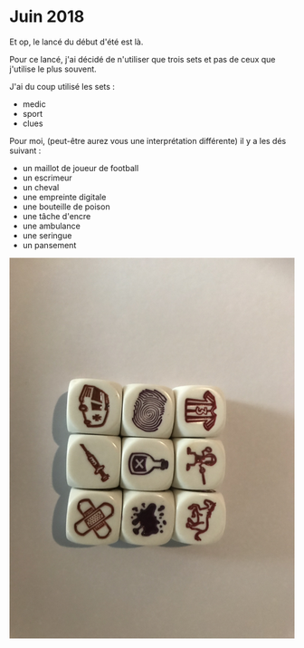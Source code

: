 # Juin 2018



Et op, le lancé du début d'été est là.

Pour ce lancé, j'ai décidé de n'utiliser que trois sets et pas de ceux que j'utilise le plus souvent.

J'ai du coup utilisé les sets :

* medic
* sport
* clues

Pour moi, (peut-être aurez vous une interprétation différente) il y a les dés suivant :

* un maillot de joueur de football
* un escrimeur
* un cheval
* une empreinte digitale
* une bouteille de poison
* une tâche d'encre
* une ambulance
* une seringue
* un pansement


![](/assets/des_juin_2018.jpg)
